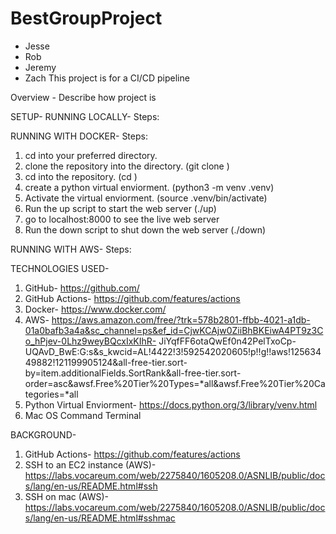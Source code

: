 # BestGroupProject

* Jesse
* Rob
* Jeremy
* Zach
This project is for a CI/CD pipeline

Overview - Describe how project is



SETUP-
RUNNING LOCALLY- 
Steps:


RUNNING WITH DOCKER- 
Steps:
1. cd into your preferred directory.
2. clone the repository into the directory. (git clone <repository>)
3. cd into the repository. (cd <repository name>)
4. create a python virtual enviorment. (python3 -m venv .venv)
5. Activate the virtual enviorment. (source .venv/bin/activate)
6. Run the up script to start the web server (./up)
7. go to localhost:8000 to see the live web server
8. Run the down script to shut down the web server (./down)

RUNNING WITH AWS-
Steps:



TECHNOLOGIES USED- 
1. GitHub- https://github.com/
2. GitHub Actions- https://github.com/features/actions
3. Docker- https://www.docker.com/
4. AWS- https://aws.amazon.com/free/?trk=578b2801-ffbb-4021-a1db-01a0bafb3a4a&sc_channel=ps&ef_id=CjwKCAjw0ZiiBhBKEiwA4PT9z3Co_hPjev-0Lhz9weyBQcxIxKIhR-    JiYqfFF6otaQwEf0n42PelTxoCp-UQAvD_BwE:G:s&s_kwcid=AL!4422!3!592542020605!p!!g!!aws!12563449882!121199905124&all-free-tier.sort-          by=item.additionalFields.SortRank&all-free-tier.sort-order=asc&awsf.Free%20Tier%20Types=*all&awsf.Free%20Tier%20Categories=*all
5. Python Virtual Enviorment- https://docs.python.org/3/library/venv.html
6. Mac OS Command Terminal

BACKGROUND- 
1. GitHub Actions- https://github.com/features/actions
2. SSH to an EC2 instance (AWS)- https://labs.vocareum.com/web/2275840/1605208.0/ASNLIB/public/docs/lang/en-us/README.html#ssh
3. SSH on mac (AWS)- https://labs.vocareum.com/web/2275840/1605208.0/ASNLIB/public/docs/lang/en-us/README.html#sshmac


